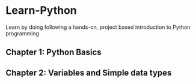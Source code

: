# Learn-Python
Learn by doing following a hands-on, project based introduction to Python programming

## Chapter 1: Python Basics

## Chapter 2: Variables and Simple data types
